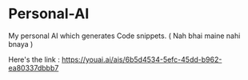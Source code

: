 # Personal-AI
My personal AI which generates Code snippets. ( Nah bhai maine nahi bnaya )

Here's the link :
https://youai.ai/ais/6b5d4534-5efc-45dd-b962-ea80337dbbb7
